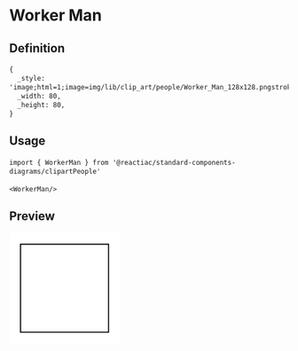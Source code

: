 # Worker Man

## Definition

```
{
  _style: 'image;html=1;image=img/lib/clip_art/people/Worker_Man_128x128.pngstrokeColor=none;',
  _width: 80,
  _height: 80,
}
```

## Usage

```
import { WorkerMan } from '@reactiac/standard-components-diagrams/clipartPeople'

<WorkerMan/>
```

## Preview

<img src="./worker-man.png" width="200"/>
